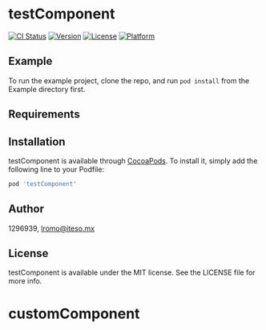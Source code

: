 # testComponent

[![CI Status](https://img.shields.io/travis/1296939/testComponent.svg?style=flat)](https://travis-ci.org/1296939/testComponent)
[![Version](https://img.shields.io/cocoapods/v/testComponent.svg?style=flat)](https://cocoapods.org/pods/testComponent)
[![License](https://img.shields.io/cocoapods/l/testComponent.svg?style=flat)](https://cocoapods.org/pods/testComponent)
[![Platform](https://img.shields.io/cocoapods/p/testComponent.svg?style=flat)](https://cocoapods.org/pods/testComponent)

## Example

To run the example project, clone the repo, and run `pod install` from the Example directory first.

## Requirements

## Installation

testComponent is available through [CocoaPods](https://cocoapods.org). To install
it, simply add the following line to your Podfile:

```ruby
pod 'testComponent'
```

## Author

1296939, lromo@iteso.mx

## License

testComponent is available under the MIT license. See the LICENSE file for more info.
# customComponent
